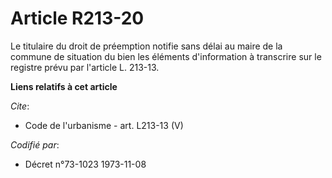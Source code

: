 # Article R213-20

Le titulaire du droit de préemption notifie sans délai au maire de la commune de situation du bien les éléments d'information
à transcrire sur le registre prévu par l'article L. 213-13.

**Liens relatifs à cet article**

_Cite_:

  - Code de l'urbanisme - art. L213-13 (V)

_Codifié par_:

  - Décret n°73-1023 1973-11-08
